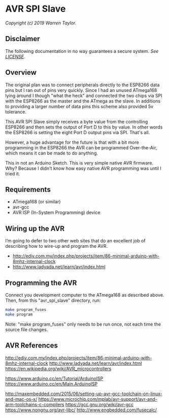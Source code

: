 # AVR SPI Slave
*Copyright (c) 2019 Warren Taylor.*

## Disclaimer
The following documentation in no way guarantees a secure system.
*See [LICENSE](../../LICENSE).*

## Overview
The original plan was to connect peripherals directly to the ESP8266 data pins but I ran out of pins very quickly. Since I had an unused ATmega168 lying around I though "what the heck" and connected the two chips via SPI with the ESP8266 as the master and the ATmega as the slave. In additions to providing a larger number of data pins this scheme also provided 5v tolerance.

This AVR SPI Slave simply receives a byte value from the controlling ESP8266 and then sets the output of Port D to this by value. In other words the ESP8266 is setting the eight Port D output pins via SPI. That's all.

However, a huge advantage for the future is that with a bit more programming in the ESP8266 the AVR can be programmed Over-the-Air, which means it can be made to do anything.

This in not an Arduino Sketch.
This is very simple native AVR firmware.
Why? Because I didn't know how easy native AVR programming was until I tried it.

## Requirements
* ATmega168 (or similar)
* avr-gcc
* AVR ISP (In-System Programming) device

## Wiring up the AVR
I’m going to defer to two other web sites that do an excellent job of describing how to wire-up and program the AVR.
* <http://ediy.com.my/index.php/projects/item/86-minimal-arduino-with-8mhz-internal-clock> 
* <http://www.ladyada.net/learn/avr/index.html> 

## Programming the AVR
Connect you development computer to the ATmega168 as described above.
Then, from this "avr_spi_slave" directory, run:
```bash
make program_fuses
make program
```
Note: "make program_fuses" only needs to be run once, not each time the source file changes.

## AVR References
<http://ediy.com.my/index.php/projects/item/86-minimal-arduino-with-8mhz-internal-clock>
<http://www.ladyada.net/learn/avr/index.html>
<https://en.wikipedia.org/wiki/AVR_microcontrollers>

<https://www.arduino.cc/en/Tutorial/ArduinoISP>
<https://www.arduino.cc/en/Main.ArduinoISP>

<http://maxembedded.com/2015/06/setting-up-avr-gcc-toolchain-on-linux-and-mac-os-x/>
<https://www.microchip.com/mplab/avr-support/avr-and-arm-toolchains-c-compilers>
<https://gcc.gnu.org/wiki/avr-gcc>
<https://www.nongnu.org/avr-libc/>
<http://www.engbedded.com/fusecalc/>
